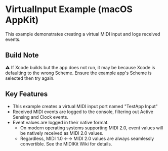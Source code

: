 # VirtualInput Example (macOS AppKit)

This example demonstrates creating a virtual MIDI input and logs received events.

## Build Note

⚠️ If Xcode builds but the app does not run, it may be because Xcode is defaulting to the wrong Scheme. Ensure the example app's Scheme is selected then try again.

## Key Features

- This example creates a virtual MIDI input port named "TestApp Input"
- Received MIDI events are logged to the console, filtering out Active Sensing and Clock events.
- Event values are logged in their native format.
  - On modern operating systems supporting MIDI 2.0, event values will be natively received as MIDI 2.0 values.
  - Regardless, MIDI 1.0 ←→ MIDI 2.0 values are always seamlessly convertible. See the MIDIKit Wiki for details.
